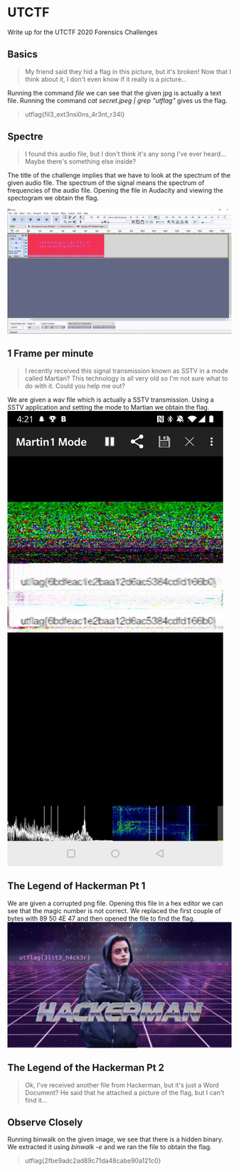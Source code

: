 # UTCTF

Write up for the UTCTF 2020 Forensics Challenges

## Basics
>My friend said they hid a flag in this picture, but it's broken! Now that I think about it, I don't even know if it really is a picture...

Running the command _file_ we can see that the given jpg is actually a text file. Running the command _cat secret.jpeg | grep "utflag"_ gives us the flag.

> utflag{fil3_ext3nsi0ns_4r3nt_r34l}

## Spectre
> I found this audio file, but I don't think it's any song I've ever heard... Maybe there's something else inside?

The title of the challenge implies that we have to look at the spectrum of the given audio file.
The spectrum of the signal means the spectrum of frequencies of the audio file. Opening the file in Audacity and viewing the spectogram we obtain the flag.

![Flag](spectre.jpg)

## 1 Frame per minute
> I recently received this signal transmission known as SSTV in a mode called Martian? This technology is all very old so I'm not sure what to do with it. Could you help me out?

We are given a wav file which is actually a SSTV transmission. Using a SSTV application and setting the mode to Martian we obtain the flag.
![Flag](sstv.jpg)

## The Legend of Hackerman Pt 1
We are given a corrupted png file. Opening this file in a hex editor we can see that the magic number is not correct. We replaced the first couple of bytes with 89 50 4E 47 and then opened the file to find the flag.
![Flag](hackerman.png)

## The Legend of the Hackerman Pt 2
> Ok, I've received another file from Hackerman, but it's just a Word Document? He said that he attached a picture of the flag, but I can't find it...


## Observe Closely
Running binwalk on the given image, we see that there is a hidden binary. We extracted it using _binwalk -e_ and we ran the file to obtain the flag.

> utflag{2fbe9adc2ad89c71da48cabe90a121c0}

